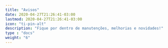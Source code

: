 ```yaml
---
title: "Avisos"
date: 2020-04-27T21:26:41-03:00
lastmod: 2020-04-27T21:26:41-03:00
icon: "ti-pin-alt"
description: "Fique por dentro de manutenções, melhorias e novidades!"
type : "docs"
weight: "6"
---
```

